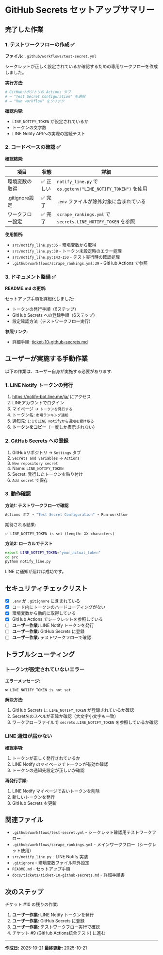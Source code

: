 # GitHub Secrets セットアップサマリー

## 完了した作業

### 1. テストワークフローの作成 ✅

**ファイル:** `.github/workflows/test-secret.yml`

シークレットが正しく設定されているか確認するための専用ワークフローを作成しました。

**実行方法:**
```bash
# GitHubリポジトリの Actions タブ
# → "Test Secret Configuration" を選択
# → "Run workflow" をクリック
```

**確認内容:**
- `LINE_NOTIFY_TOKEN` が設定されているか
- トークンの文字数
- LINE Notify APIへの実際の接続テスト

### 2. コードベースの確認 ✅

**確認結果:**

| 項目 | 状態 | 詳細 |
|------|------|------|
| 環境変数の取得 | ✅ 正しい | `notify_line.py` で `os.getenv("LINE_NOTIFY_TOKEN")` を使用 |
| .gitignore設定 | ✅ 完了 | `.env` ファイルが除外対象に含まれている |
| ワークフロー設定 | ✅ 完了 | `scrape_rankings.yml` で `secrets.LINE_NOTIFY_TOKEN` を参照 |

**使用箇所:**
- `src/notify_line.py:35` - 環境変数から取得
- `src/notify_line.py:38` - トークン未設定時のエラー処理
- `src/notify_line.py:143-150` - テスト実行時の確認処理
- `.github/workflows/scrape_rankings.yml:39` - GitHub Actions で参照

### 3. ドキュメント整備 ✅

**README.md の更新:**

セットアップ手順を詳細化しました:
- トークンの発行手順（6ステップ）
- GitHub Secrets への登録手順（6ステップ）
- 設定確認方法（テストワークフロー実行）

**参照リンク:**
- 詳細手順: [ticket-10-github-secrets.md](./tickets/ticket-10-github-secrets.md)

## ユーザーが実施する手動作業

以下の作業は、ユーザー自身が実施する必要があります:

### 1. LINE Notify トークンの発行

1. https://notify-bot.line.me/ja/ にアクセス
2. LINEアカウントでログイン
3. マイページ → `トークンを発行する`
4. トークン名: `市場ランキング通知`
5. 通知先: `1:1でLINE Notifyから通知を受け取る`
6. **トークンをコピー**（一度しか表示されない）

### 2. GitHub Secrets への登録

1. GitHubリポジトリ → `Settings` タブ
2. `Secrets and variables` → `Actions`
3. `New repository secret`
4. Name: `LINE_NOTIFY_TOKEN`
5. Secret: 発行したトークンを貼り付け
6. `Add secret` で保存

### 3. 動作確認

**方法1: テストワークフローで確認**
```bash
Actions タブ → "Test Secret Configuration" → Run workflow
```

期待される結果:
```
✅ LINE_NOTIFY_TOKEN is set (length: XX characters)
```

**方法2: ローカルでテスト**
```bash
export LINE_NOTIFY_TOKEN="your_actual_token"
cd src
python notify_line.py
```

LINE に通知が届けば成功です。

## セキュリティチェックリスト

- [x] `.env` が `.gitignore` に含まれている
- [x] コード内にトークンのハードコーディングがない
- [x] 環境変数から動的に取得している
- [x] GitHub Actions でシークレットを参照している
- [ ] **ユーザー作業:** LINE Notify トークンを発行
- [ ] **ユーザー作業:** GitHub Secrets に登録
- [ ] **ユーザー作業:** テストワークフローで確認

## トラブルシューティング

### トークンが設定されていないエラー

**エラーメッセージ:**
```
❌ LINE_NOTIFY_TOKEN is not set
```

**解決方法:**
1. GitHub Secrets に `LINE_NOTIFY_TOKEN` が登録されているか確認
2. Secret名のスペルが正確か確認（大文字小文字も一致）
3. ワークフローファイルで `secrets.LINE_NOTIFY_TOKEN` を参照しているか確認

### LINE 通知が届かない

**確認事項:**
1. トークンが正しく発行されているか
2. LINE Notify のマイページでトークンが有効か確認
3. トークンの通知先設定が正しいか確認

**再発行手順:**
1. LINE Notify マイページで古いトークンを削除
2. 新しいトークンを発行
3. GitHub Secrets を更新

## 関連ファイル

- `.github/workflows/test-secret.yml` - シークレット確認用テストワークフロー
- `.github/workflows/scrape_rankings.yml` - メインワークフロー（シークレット使用）
- `src/notify_line.py` - LINE Notify 実装
- `.gitignore` - 環境変数ファイル除外設定
- `README.md` - セットアップ手順
- `docs/tickets/ticket-10-github-secrets.md` - 詳細手順書

## 次のステップ

チケット #10 の残りの作業:

1. **ユーザー作業:** LINE Notify トークンを発行
2. **ユーザー作業:** GitHub Secrets に登録
3. **ユーザー作業:** テストワークフロー実行で確認
4. チケット #9 (GitHub Actions統合テスト) に進む

---

**作成日:** 2025-10-21
**最終更新:** 2025-10-21
